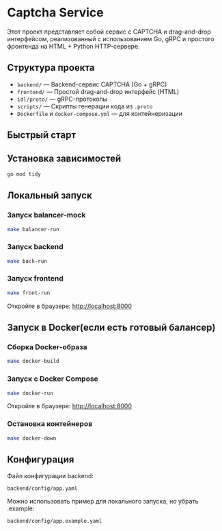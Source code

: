 # Captcha Service

Этот проект представляет собой сервис с CAPTCHA и drag-and-drop интерфейсом, реализованный с использованием Go, gRPC и простого фронтенда на HTML + Python HTTP-сервере.

## Структура проекта

- `backend/` — Backend-сервис CAPTCHA (Go + gRPC)
- `frontend/` — Простой drag-and-drop интерфейс (HTML)
- `idl/proto/` — gRPC-протоколы
- `scripts/` — Скрипты генерации кода из `.proto`
- `Dockerfile` и `docker-compose.yml` — для контейнеризации

## Быстрый старт

## Установка зависимостей

```bash
go mod tidy
```

## Локальный запуск


### Запуск balancer-mock

```bash
make balancer-run
```

### Запуск backend

```bash
make back-run
```

### Запуск frontend

```bash
make front-run
```

Откройте в браузере: [http://localhost:8000](http://localhost:8000)

## Запуск в Docker(если есть готовый балансер)

### Сборка Docker-образа

```bash
make docker-build
```

### Запуск с Docker Compose

```bash
make docker-run
```

Откройте в браузере: [http://localhost:8000](http://localhost:8000)

### Остановка контейнеров

```bash
make docker-down
```

## Конфигурация

Файл конфигурации backend:

```
backend/config/app.yaml
```

Можно использовать пример для локального запуска, но убрать .example:

```
backend/config/app.example.yaml
```
